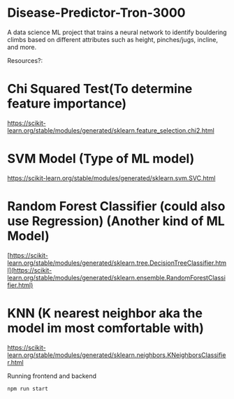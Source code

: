 # Disease-Predictor-Tron-3000
A data science ML project that trains a neural network to identify bouldering climbs based on different attributes such as height, pinches/jugs, incline, and more.

Resources?:

# Chi Squared Test(To determine feature importance)
https://scikit-learn.org/stable/modules/generated/sklearn.feature_selection.chi2.html

# SVM Model (Type of ML model)
https://scikit-learn.org/stable/modules/generated/sklearn.svm.SVC.html

# Random Forest Classifier (could also use Regression) (Another kind of ML Model)
[https://scikit-learn.org/stable/modules/generated/sklearn.tree.DecisionTreeClassifier.html](https://scikit-learn.org/stable/modules/generated/sklearn.ensemble.RandomForestClassifier.html)

# KNN (K nearest neighbor aka the model im most comfortable with)
https://scikit-learn.org/stable/modules/generated/sklearn.neighbors.KNeighborsClassifier.html

Running frontend and backend
```
npm run start
```
